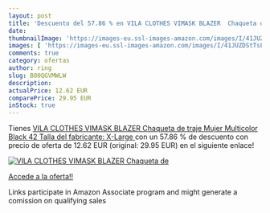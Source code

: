 ```yaml
---
layout: post
title: 'Descuento del 57.86 % en VILA CLOTHES VIMASK BLAZER  Chaqueta de '
date: 
thumbnailImage: 'https://images-eu.ssl-images-amazon.com/images/I/41JUZDStTsL._SL200_.jpg'
images: [ 'https://images-eu.ssl-images-amazon.com/images/I/41JUZDStTsL._SL200_.jpg' ]
comments: true
category: ofertas
author: ring
slug: B00QGVMWLW
description:
actualPrice: 12.62 EUR
comparePrice: 29.95 EUR
inStock: true
---
```


Tienes [VILA CLOTHES VIMASK BLAZER  Chaqueta de traje Mujer  Multicolor  Black   42  Talla del fabricante: X-Large ](https://www.amazon.es/dp/B00QGVMWLW/?tag=tolees-21) con un 57.86 % de descuento con precio de oferta de 12.62 EUR (original: 29.95 EUR) en el siguiente enlace!

[![VILA CLOTHES VIMASK BLAZER  Chaqueta de ](https://images-eu.ssl-images-amazon.com/images/I/41JUZDStTsL._SL200_.jpg)](https://www.amazon.es/dp/B00QGVMWLW/?tag=tolees-21)

[Accede a la oferta!!](https://www.amazon.es/dp/B00QGVMWLW/?tag=tolees-21)

Links participate in Amazon Associate program and might generate a comission on qualifying sales


